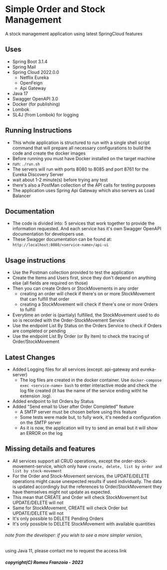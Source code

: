 # Simple Order and Stock Management
A stock management application using latest SpringCloud features

## Uses
* Spring Boot 3.1.4
* Spring Mail
* Spring Cloud 2022.0.0
    - Netflix Eureka
    - OpenFeign
    - Api Gateway
* Java 17
* Swagger OpenAPI 3.0
* Docker (for publishing)
* Lombok
* SL4J (from Lombok) for logging

## Running Instructions

* This whole application is structured to run with a single shell script command
  that will prepare all necessary configurations to build the code and create
  the docker images
* Before running you must have Docker installed on the target machine
* run: `./run.sh` 
* The servers will run with ports 8080 to 8085 and port 8761 for the Eureka Discovery Server
* wait about 1-2 minute(s) before trying any test
* there's also a PostMan collection of the API calls for testing purposes
* The application uses Spring Api Gateway which also servers as Load Balancer

## Documentation

* The code is divided into: 5 services that work together to provide the information
  requested. And each service has it's own Swagger OpenAPI documentation for
  developers use.
* These Swagger documentation can be found at: `http://localhost:8080/<service-name>/api-ui`

## Usage instructions

* Use the Postman collection provided to test the application
* Create the Items and Users first, since they don't depend on anything else (all fields are required on those)
* Then you can create Orders or StockMovements in any order
  * creating an order will check if there's on or more StockMovement that can fulfill that order
  * creating a StockMovement will check if there's one or more Orders to fulfill
* Everytime an order is (partialy) fulfilled, the StockMovement used to do so is recorded with the
  Order-StockMovement Service
* Use the endpoint List By Status on the Orders Service to check if Orders are completed or pending
* Use the endpoint List By Order (or By Item) to check the tracing of Order/StockMovement

## Latest Changes

* Added Logging files for all services (except: api-gateway and eureka-server)
  * The log files are created in the docker container. Use `docker-compose exec <service-name> bash` to enter
    interactive mode and check the log file created (it has the name of the service ending witht he extension .log).
* Added endpoint to list Orders by Status
* Added "Send email to User after Order Completed" feature
  * A SMTP server must be chosen before using this feature
  * Some tests were made but, to fully work, it's needed a configuration on the SMTP server
  * As it is now, the application will try to send an email but it will show an ERROR on the log

## Missing details and features

* All services support all CRUD operations, except the order-stock-movement-service, 
  which only have `create, delete, list by order and list by stock-movement`
* For the Order and Stock-Movement services, the UPDATE/DELETE operations might cause unexpected
  results if used individually. The data is updated accordingly but the references
  to Order/StockMovement they have themselves might not update as expected.
* This mean that CREATE and Order will check StockMovement but UPDATE/DELETE will not
* Same for StockMovement, CREATE will check Order but UPDATE/DELETE will not
* It's only possible to DELETE Pending Orders
* It's only possible to DELETE StockMovement with available quantities



###### note from the developer: if you wish to see a more simpler version, 
using Java 11, please contact me to request the access link
##### copyright(C) Romeu Franzoia - 2023
